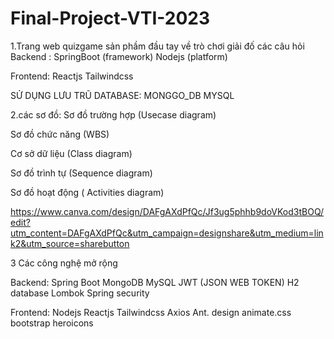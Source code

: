 # Final-Project-VTI-2023
1.Trang web quizgame sản phầm đầu tay về trò chơi giải đố các câu hỏi 
Backend : 
SpringBoot (framework)
Nodejs (platform)

Frontend: 
Reactjs
Tailwindcss

SỬ DỤNG LƯU TRŨ DATABASE: 
MONGGO_DB
MYSQL

2.các sơ đồ:
Sơ đồ trường hợp (Usecase diagram)

Sơ đồ chức năng (WBS)

Cơ sở dữ liệu (Class diagram)

Sơ đồ trình tự (Sequence diagram)

Sơ đồ hoạt động ( Activities diagram)

https://www.canva.com/design/DAFgAXdPfQc/Jf3ug5phhb9doVKod3tBOQ/edit?utm_content=DAFgAXdPfQc&utm_campaign=designshare&utm_medium=link2&utm_source=sharebutton


3 Các công nghệ mở rộng

Backend:
Spring Boot
MongoDB 
MySQL
JWT (JSON WEB TOKEN)
H2 database
Lombok
Spring security

Frontend:
Nodejs
Reactjs
Tailwindcss
Axios
Ant. design
animate.css
bootstrap
heroicons

